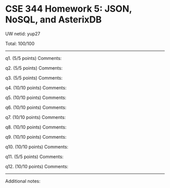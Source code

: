 # CSE 344 Homework 5: JSON, NoSQL, and AsterixDB

UW netid: yup27

Total: 100/100

---

q1. (5/5 points)
	Comments:
	

q2. (5/5 points)
	Comments:
	

q3. (5/5 points)
	Comments:
	

q4. (10/10 points)
	Comments:
	

q5. (10/10 points)
	Comments:
	

q6. (10/10 points)
	Comments:
	

q7. (10/10 points)
	Comments:
	

q8. (10/10 points)
	Comments:
	

q9. (10/10 points)
	Comments:
	

q10. (10/10 points)
	Comments:
	

q11. (5/5 points)
	Comments:
	

q12. (10/10 points)
	Comments:
	

---

Additional notes:
